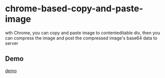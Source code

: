 # chrome-based-copy-and-paste-image
wth Chrome, you can copy and paste image to contenteditable div, then  you can compress the image and post the compressed image's base64 data to server

Demo
-----
[demo](http://www.ruanjiawei.com/chrome-based-copy-and-paste-image/index.html)
